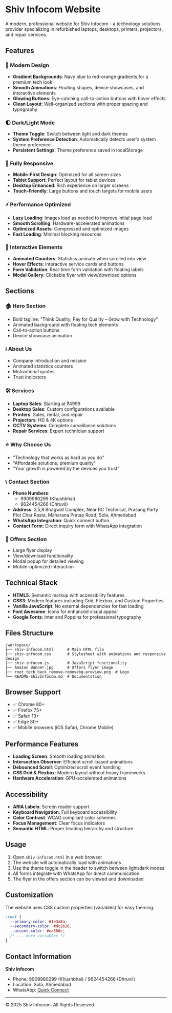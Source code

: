 # Shiv Infocom Website

A modern, professional website for Shiv Infocom - a technology solutions provider specializing in refurbished laptops, desktops, printers, projectors, and repair services.

## Features

### 🎨 Modern Design
- **Gradient Backgrounds**: Navy blue to red-orange gradients for a premium tech look
- **Smooth Animations**: Floating shapes, device showcases, and interactive elements
- **Glowing Buttons**: Eye-catching call-to-action buttons with hover effects
- **Clean Layout**: Well-organized sections with proper spacing and typography

### 🌓 Dark/Light Mode
- **Theme Toggle**: Switch between light and dark themes
- **System Preference Detection**: Automatically detects user's system theme preference
- **Persistent Settings**: Theme preference saved in localStorage

### 📱 Fully Responsive
- **Mobile-First Design**: Optimized for all screen sizes
- **Tablet Support**: Perfect layout for tablet devices
- **Desktop Enhanced**: Rich experience on larger screens
- **Touch-Friendly**: Large buttons and touch targets for mobile users

### ⚡ Performance Optimized
- **Lazy Loading**: Images load as needed to improve initial page load
- **Smooth Scrolling**: Hardware-accelerated animations
- **Optimized Assets**: Compressed and optimized images
- **Fast Loading**: Minimal blocking resources

### 🎯 Interactive Elements
- **Animated Counters**: Statistics animate when scrolled into view
- **Hover Effects**: Interactive service cards and buttons
- **Form Validation**: Real-time form validation with floating labels
- **Modal Gallery**: Clickable flyer with view/download options

## Sections

### 🏠 Hero Section
- Bold tagline: "Think Quality, Pay for Quality – Grow with Technology"
- Animated background with floating tech elements
- Call-to-action buttons
- Device showcase animation

### ℹ️ About Us
- Company introduction and mission
- Animated statistics counters
- Motivational quotes
- Trust indicators

### 🛠️ Services
- **Laptop Sales**: Starting at ₹4999
- **Desktop Sales**: Custom configurations available
- **Printers**: Sales, rental, and repair
- **Projectors**: HD & 4K options
- **CCTV Systems**: Complete surveillance solutions
- **Repair Services**: Expert technician support

### ⭐ Why Choose Us
- "Technology that works as hard as you do"
- "Affordable solutions, premium quality"
- "Your growth is powered by the devices you trust"

### 📞 Contact Section
- **Phone Numbers**: 
  - 9909980299 (Khushbhai)
  - 9624454266 (Dhruvil)
- **Address**: 3,5,8 Bhagwat Complex, Near RC Technical, Prasang Party Plot Char Rasta, Maharana Pratap Road, Sola, Ahmedabad
- **WhatsApp Integration**: Quick connect button
- **Contact Form**: Direct inquiry form with WhatsApp integration

### 🎁 Offers Section
- Large flyer display
- View/download functionality
- Modal popup for detailed viewing
- Mobile-optimized interaction

## Technical Stack

- **HTML5**: Semantic markup with accessibility features
- **CSS3**: Modern features including Grid, Flexbox, and Custom Properties
- **Vanilla JavaScript**: No external dependencies for fast loading
- **Font Awesome**: Icons for enhanced visual appeal
- **Google Fonts**: Inter and Poppins for professional typography

## Files Structure

```
/workspace/
├── shiv-infocom.html      # Main HTML file
├── shiv-infocom.css       # Stylesheet with animations and responsive design
├── shiv-infocom.js        # JavaScript functionality
├── Amazon Banner.jpg      # Offers flyer image
├── root_tech_back_remove-removebg-preview.png  # Logo
└── README-ShivInfocom.md  # Documentation
```

## Browser Support

- ✅ Chrome 80+
- ✅ Firefox 75+
- ✅ Safari 13+
- ✅ Edge 80+
- ✅ Mobile browsers (iOS Safari, Chrome Mobile)

## Performance Features

- **Loading Screen**: Smooth loading animation
- **Intersection Observer**: Efficient scroll-based animations
- **Debounced Scroll**: Optimized scroll event handling
- **CSS Grid & Flexbox**: Modern layout without heavy frameworks
- **Hardware Acceleration**: GPU-accelerated animations

## Accessibility

- **ARIA Labels**: Screen reader support
- **Keyboard Navigation**: Full keyboard accessibility
- **Color Contrast**: WCAG compliant color schemes
- **Focus Management**: Clear focus indicators
- **Semantic HTML**: Proper heading hierarchy and structure

## Usage

1. Open `shiv-infocom.html` in a web browser
2. The website will automatically load with animations
3. Use the theme toggle in the header to switch between light/dark modes
4. All forms integrate with WhatsApp for direct communication
5. The flyer in the offers section can be viewed and downloaded

## Customization

The website uses CSS custom properties (variables) for easy theming:

```css
:root {
  --primary-color: #1e3a8a;
  --secondary-color: #dc2626;
  --accent-color: #ea580c;
  /* ... more variables */
}
```

## Contact Information

**Shiv Infocom**
- Phone: 9909980299 (Khushbhai) / 9624454266 (Dhruvil)
- Location: Sola, Ahmedabad
- WhatsApp: [Quick Connect](https://wa.me/919909980299)

---

© 2025 Shiv Infocom. All Rights Reserved.